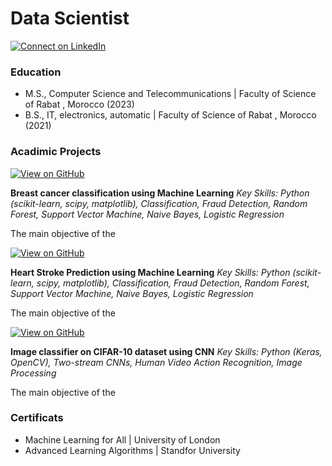 # Data Scientist

[![Connect on LinkedIn](https://img.shields.io/badge/LinkedIn-Connect-blue?logo=LinkedIn)](https://www.linkedin.com/in/meryem-mohiddine-182702257/)


### Education

- M.S., Computer Science and Telecommunications | Faculty of Science of Rabat , Morocco (2023)
- B.S., IT, electronics, automatic  | Faculty of Science of Rabat , Morocco (2021)
  
### Acadimic Projects 

[![View on GitHub](https://img.shields.io/badge/GitHub-View_on_GitHub-blue?logo=GitHub)](https://github.com/MeryemMohiddine/Breast-Cancer-classification-using-machine-learning)


**Breast cancer classification using Machine Learning**
_Key Skills: Python (scikit-learn, scipy, matplotlib), Classification, Fraud Detection, Random Forest, Support Vector Machine, Naive Bayes, Logistic Regression_

<div style="text-align: justify">
The main objective of the
</div>

[![View on GitHub](https://img.shields.io/badge/GitHub-View_on_GitHub-blue?logo=GitHub)](https://github.com/MeryemMohiddine/Heart-Stroke-Prediction)


**Heart Stroke Prediction using Machine Learning**
_Key Skills: Python (scikit-learn, scipy, matplotlib), Classification, Fraud Detection, Random Forest, Support Vector Machine, Naive Bayes, Logistic Regression_

<div style="text-align: justify">
The main objective of the
</div>

[![View on GitHub](https://img.shields.io/badge/GitHub-View_on_GitHub-blue?logo=GitHub)](https://github.com/MeryemMohiddine/-image-classifier-on-CIFAR-10-dataset-using-Convolutional-Neural-Network-CNN-)


**Image classifier on CIFAR-10 dataset using CNN**
_Key Skills: Python (Keras, OpenCV), Two-stream CNNs, Human Video Action Recognition, Image Processing_

<div style="text-align: justify">
The main objective of the
</div>

### Certificats

- Machine Learning for All | University of London
- Advanced Learning Algorithms | Standfor University 

